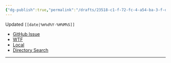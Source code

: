 ```yaml
---
{"dg-publish":true,"permalink":"/drafts/23518-c1-f-72-fc-4-a54-ba-3-f-d9-fba-74-bb-7-d7-2/","dgHomeLink":true,"dgPassFrontmatter":false}
---
```


Updated `[[date|%m%d%Y-%H%M%S]]`

- [GitHub Issue](https://github.com/extratone/drafts/issues/)
- [WTF](https://davidblue.wtf/drafts/23518C1F-72FC-4A54-BA3F-D9FBA74BB7D7.html)
- [Local](shareddocuments:///private/var/mobile/Library/Mobile%20Documents/com~apple~CloudDocs/Written/23518C1F-72FC-4A54-BA3F-D9FBA74BB7D7.md)
- [Directory Search](https://directory.getdrafts.com/search?utf8=✓&q=<|>)

---
